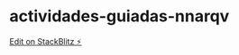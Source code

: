 # actividades-guiadas-nnarqv

[Edit on StackBlitz ⚡️](https://stackblitz.com/edit/actividades-guiadas-nnarqv)